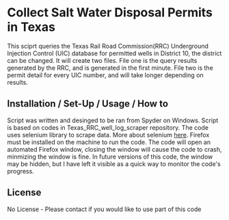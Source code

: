 # Collect Salt Water Disposal Permits in Texas

This sciprt queries the Texas Rail Road Commission(RRC) Underground Injection Control (UIC)
database for permitted wells in District 10, the district can be changed. It will create two files. File one is the 
query results generated by the RRC, and is generated in the first minute. File two is 
the permit detail for every UIC number, and will take longer depending on results.

## Installation / Set-Up / Usage / How to 
Script was written and desinged to be ran from Spyder on Windows. Script is based on codes in Texas_RRC_well_log_scraper repository. The code uses selenium library to scrape data. More about selenium [here](https://www.selenium.dev). Firefox must be installed on the machine to run the code. The code will open an automated Firefox window, closing the 
window will cause the code to crash, minmizing the window is fine. In future versions of this 
code, the window may be hidden, but I have left it visible as a quick way to monitor the code's 
progress. 

## License
No License - Please contact if you would like to use part of this code

